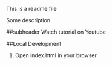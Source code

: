 This is a readme file

Some description

##subheader
Watch tutorial on Youtube

##Local Development

1. Open index.html in your browser.
